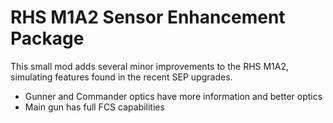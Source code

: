 # RHS M1A2 Sensor Enhancement Package

This small mod adds several minor improvements to the RHS M1A2, simulating features found in the recent SEP upgrades.

- Gunner and Commander optics have more information and better optics
- Main gun has full FCS capabilities
